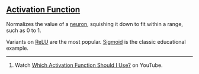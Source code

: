 ## [Activation Function](#activation-function)

Normalizes the value of a [neuron](#neuron), squishing it down to fit within a range, such as 0 to 1.

Variants on [ReLU](#relu) are the most popular. [Sigmoid](#sigmoid) is the classic educational example.

---
1. Watch [Which Activation Function Should I Use?](https://www.youtube.com/watch?v=-7scQpJT7uo) on YouTube.